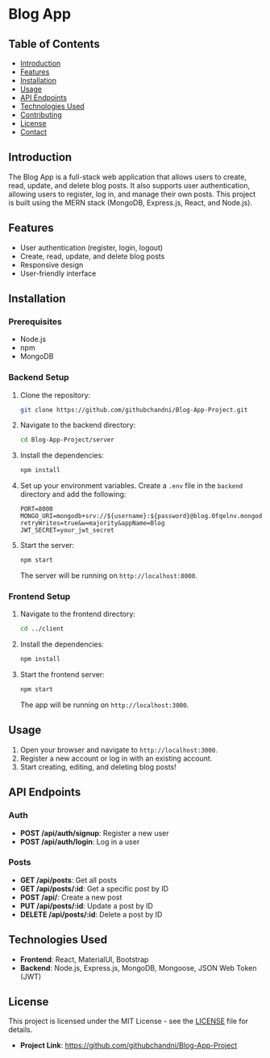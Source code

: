 # Blog App

## Table of Contents
- [Introduction](#introduction)
- [Features](#features)
- [Installation](#installation)
- [Usage](#usage)
- [API Endpoints](#api-endpoints)
- [Technologies Used](#technologies-used)
- [Contributing](#contributing)
- [License](#license)
- [Contact](#contact)

## Introduction
The Blog App is a full-stack web application that allows users to create, read, update, and delete blog posts. It also supports user authentication, allowing users to register, log in, and manage their own posts. This project is built using the MERN stack (MongoDB, Express.js, React, and Node.js).

## Features
- User authentication (register, login, logout)
- Create, read, update, and delete blog posts
- Responsive design
- User-friendly interface

## Installation

### Prerequisites
- Node.js
- npm 
- MongoDB

### Backend Setup
1. Clone the repository:
    ```bash
    git clone https://github.com/githubchandni/Blog-App-Project.git
    ```
2. Navigate to the backend directory:
    ```bash
    cd Blog-App-Project/server
    ```
3. Install the dependencies:
    ```bash
    npm install
    ```
4. Set up your environment variables. Create a `.env` file in the `backend` directory and add the following:
    ```env
    PORT=8000
    MONGO_URI=mongodb+srv://${username}:${password}@blog.0fqelnv.mongodb.net/?retryWrites=true&w=majority&appName=Blog
    JWT_SECRET=your_jwt_secret
    ```
5. Start the server:
    ```bash
    npm start
    ```
    The server will be running on `http://localhost:8000`.

### Frontend Setup
1. Navigate to the frontend directory:
    ```bash
    cd ../client
    ```
2. Install the dependencies:
    ```bash
    npm install
    ```
3. Start the frontend server:
    ```bash
    npm start
    ```
    The app will be running on `http://localhost:3000`.

## Usage
1. Open your browser and navigate to `http://localhost:3000`.
2. Register a new account or log in with an existing account.
3. Start creating, editing, and deleting blog posts!

## API Endpoints
### Auth
- **POST /api/auth/signup**: Register a new user
- **POST /api/auth/login**: Log in a user

### Posts
- **GET /api/posts**: Get all posts
- **GET /api/posts/:id**: Get a specific post by ID
- **POST /api/**: Create a new post
- **PUT /api/posts/:id**: Update a post by ID
- **DELETE /api/posts/:id**: Delete a post by ID

## Technologies Used
- **Frontend**: React, MaterialUI, Bootstrap 
- **Backend**: Node.js, Express.js, MongoDB, Mongoose, JSON Web Token (JWT)




## License
This project is licensed under the MIT License - see the [LICENSE](LICENSE) file for details.


- **Project Link**: https://github.com/githubchandni/Blog-App-Project
